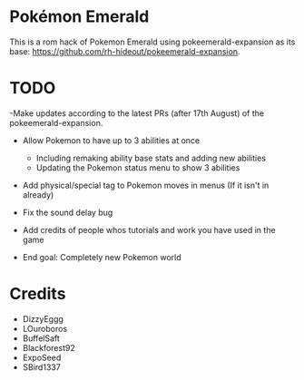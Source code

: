 # Pokémon Emerald

This is a rom hack of Pokemon Emerald using pokeemerald-expansion as its base: https://github.com/rh-hideout/pokeemerald-expansion.

# TODO

-Make updates according to the latest PRs (after 17th August) of the pokeemerald-expansion. 

- Allow Pokemon to have up to 3 abilities at once
	- Including remaking ability base stats and adding new abilities
	- Updating the Pokemon status menu to show 3 abilities
- Add physical/special tag to Pokemon moves in menus (If it isn't in already)
- Fix the sound delay bug
- Add credits of people whos tutorials and work you have used in the game

- End goal: Completely new Pokemon world

# Credits

- DizzyEggg
- LOuroboros
- BuffelSaft
- Blackforest92
- ExpoSeed
- SBird1337